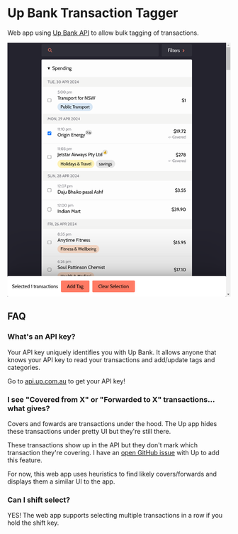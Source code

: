 # Up Bank Transaction Tagger

Web app using [Up Bank API](https://developer.up.com.au/) to allow bulk tagging of
transactions.

![screenshot](./preview.png)

## FAQ

### What's an API key?

Your API key uniquely identifies you with Up Bank. It allows anyone that knows your
API key to read your transactions and add/update tags and categories.

Go to [api.up.com.au](http://api.up.com.au) to get your API key!

### I see "Covered from X" or "Forwarded to X" transactions... what gives?

Covers and fowards are transactions under the hood. The Up app hides these transactions
under pretty UI but they're still there.

These transactions show up in the API but they don't mark which transaction they're
covering. I have an [open GitHub issue](https://github.com/up-banking/api/issues/99)
with Up to add this feature.

For now, this web app uses heuristics to find likely covers/forwards and displays them a similar
UI to the app.

### Can I shift select?

YES! The web app supports selecting multiple transactions in a row if you hold the shift key.
